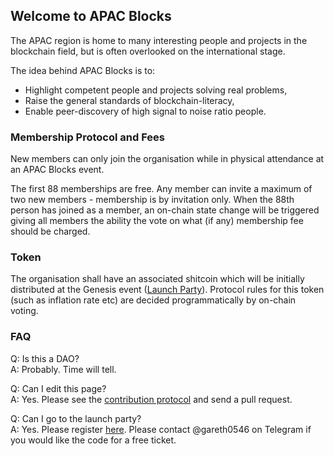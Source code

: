 ## Welcome to APAC Blocks

The APAC region is home to many interesting people and projects in the blockchain field, but is often overlooked on the international stage.

The idea behind APAC Blocks is to:
- Highlight competent people and projects solving real problems,
- Raise the general standards of blockchain-literacy,
- Enable peer-discovery of high signal to noise ratio people.

### Membership Protocol and Fees

New members can only join the organisation while in physical attendance at an APAC Blocks event.

The first 88 memberships are free. Any member can invite a maximum of two new members - membership is by invitation only. When the 88th person has joined as a member, an on-chain state change will be triggered giving all members the ability the vote on what (if any) membership fee should be charged. 

### Token

The organisation shall have an associated shitcoin which will be initially distributed at the Genesis event ([Launch Party](www.eventbrite.com/e/apac-blockchain-association-launch-party-tickets-70731219983)). Protocol rules for this token (such as inflation rate etc) are decided programmatically by on-chain voting.

### FAQ

Q: Is this a DAO?   
A: Probably. Time will tell.

Q: Can I edit this page?   
A: Yes. Please see the [contribution protocol](http://socialarchitecture.science/c4/) and send a pull request.

Q: Can I go to the launch party?   
A: Yes. Please register [here](www.eventbrite.com/e/apac-blockchain-association-launch-party-tickets-70731219983). Please contact @gareth0546 on Telegram if you would like the code for a free ticket.
